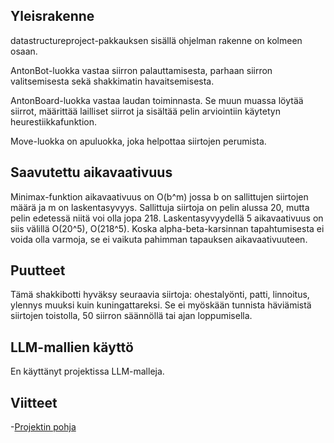 ## Yleisrakenne

datastructureproject-pakkauksen sisällä ohjelman rakenne on kolmeen osaan.

AntonBot-luokka vastaa siirron palauttamisesta, parhaan siirron valitsemisesta sekä shakkimatin havaitsemisesta.

AntonBoard-luokka vastaa laudan toiminnasta. Se muun muassa löytää siirrot, määrittää lailliset siirrot ja sisältää pelin arviointiin käytetyn heurestiikkafunktion. 

Move-luokka on apuluokka, joka helpottaa siirtojen perumista. 

## Saavutettu aikavaativuus

Minimax-funktion aikavaativuus on O(b^m) jossa b on sallittujen siirtojen määrä ja m on laskentasyvyys. Sallittuja siirtoja on pelin alussa 20, mutta pelin edetessä niitä voi olla jopa 218. Laskentasyvyydellä 5 aikavaativuus on siis välillä O(20^5), O(218^5).
Koska alpha-beta-karsinnan tapahtumisesta ei voida olla varmoja, se ei vaikuta pahimman tapauksen aikavaativuuteen. 

## Puutteet

Tämä shakkibotti hyväksy seuraavia siirtoja: ohestalyönti, patti, linnoitus, ylennys muuksi kuin kuningattareksi.
Se ei myöskään tunnista häviämistä siirtojen toistolla, 50 siirron säännöllä tai ajan loppumisella. 

## LLM-mallien käyttö
En käyttänyt projektissa LLM-malleja. 

## Viitteet
-[Projektin pohja](https://github.com/TiraLabra/chess)
